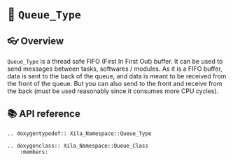 # 🧶 `Queue_Type`

## 👓 Overview

`Queue_Type` is a thread safe FIFO (First In First Out) buffer. It can be used to send messages between tasks, softwares / modules. As it is a FIFO buffer, data is sent to the back of the queue, and data is meant to be received from the front of the queue. But you can also send to the front and receive from the back (must be used reasonably since it consumes more CPU cycles).

## 📚 API reference

```{eval-rst}
.. doxygentypedef:: Xila_Namespace::Queue_Type

.. doxygenclass:: Xila_Namespace::Queue_Class
    :members:
```